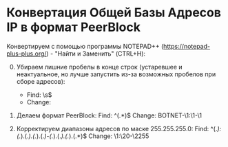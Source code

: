 # Конвертация Общей Базы Адресов IP в формат PeerBlock

Конвертируем с помощью программы NOTEPAD++ (https://notepad-plus-plus.org/) - "Найти и Заменить" (CTRL+H):

0. Убираем лишние пробелы в конце строк (устаревшее и неактуальное, но лучше запустить из-за возможных пробелов при сборе адресов):
	* Find:	\s$
	* Change:

1. Делаем формат PeerBlock:
	Find:	^(.*)$
	Change:	BOTNET-\1:\1-\1

2. Корректируем диапазоны адресов по маске 255.255.255.0:
	Find:	^(.*):(.*).(.*).(.*).(.*)-(.*).(.*).(.*).(.*)$
	Change:	\1:\20-\2255